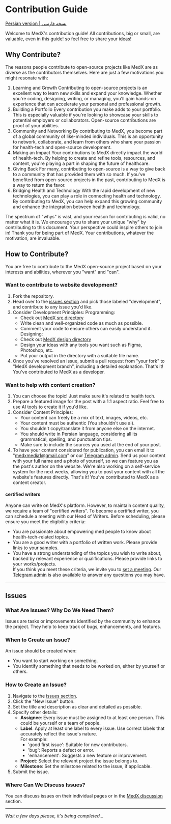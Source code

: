# Contribution Guide
[Persian version | نسخه فارسی](https://docs.google.com/document/d/1MqN3kFYmRMHa3mB40iO6MYB1kc_zbUaMOvsouq6bRU0/edit?usp=sharing)

Welcome to MedX's contribution guide! All contributions, big or small, are valuable, even in this guide! so feel free to share your ideas!

## Why Contribute?
The reasons people contribute to open-source projects like MedX are as diverse as the contributors themselves. Here are just a few motivations you might resonate with:

1. Learning and Growth
Contributing to open-source projects is an excellent way to learn new skills and expand your knowledge. Whether you're coding, designing, writing, or managing, you'll gain hands-on experience that can accelerate your personal and professional growth.
2. Building a Portfolio
Every contribution you make adds to your portfolio. This is especially valuable if you're looking to showcase your skills to potential employers or collaborators. Open-source contributions are proof of your abilities.
3. Community and Networking
By contributing to MedX, you become part of a global community of like-minded individuals. This is an opportunity to network, collaborate, and learn from others who share your passion for health-tech and open-source development.
4. Making an Impact
Your contributions to MedX directly impact the world of health-tech. By helping to create and refine tools, resources, and content, you're playing a part in shaping the future of healthcare.
5. Giving Back
For many, contributing to open-source is a way to give back to a community that has provided them with so much. If you've benefited from open-source projects in the past, contributing to MedX is a way to return the favor.
6. Bridging Health and Technology
With the rapid development of new technologies, you can play a role in connecting health and technology. By contributing to MedX, you can help expand this growing community and enhance the integration between health and technology.

The spectrum of "whys" is vast, and your reason for contributing is valid, no matter what it is. We encourage you to share your unique "why" by contributing to this document. Your perspective could inspire others to join in! Thank you for being part of MedX. Your contributions, whatever the motivation, are invaluable.

## How to Contribute?
You are free to contribute to the MedX open-source project based on your interests and abilities, wherever you "want" and "can".

### Want to contribute to website development?
1. Fork the repository.
2. Head over to the [issues section](https://github.com/MedX-Media/MedX/issues) and pick those labeled "development", and contribute to any issue you'd like.
3. Consider Development Principles:
    Programming:
    - Check out [MedX src directory](https://github.com/MedX-Media/MedX/tree/main/src)
    - Write clean and well-organized code as much as possible.
    - Comment your code to ensure others can easily understand it.
    Designing:
    - Check out [MedX design directory](https://github.com/MedX-Media/MedX/tree/main/design)
    - Design your ideas with any tools you want such as Figma, Photoshop, etc.
    - Put your output in the directory with a suitable file name.
4. Once you've resolved an issue, submit a pull request from "your fork" to "MedX development branch", including a detailed explanation.
That's it! You've contributed to MedX as a developer.

### Want to help with content creation?
1. You can choose the topic! Just make sure it's related to health tech.
2. Prepare a featured image for the post with a 1:1 aspect ratio. Feel free to use AI tools to create it if you'd like.
3. Consider Content Principles:
    - Your content can freely be a mix of text, images, videos, etc.
    - Your content must be authentic (You shouldn't use ai).
    - You shouldn't copy/translate it from anyone else on the internet.
    - You should write in Persian language, considering all its grammatical, spelling, and punctuation tips.
    - Make sure to include the sources you used at the end of your post.
4. To have your content considered for publication, you can email it to "medxmedia1@gmail.com" or our [Telegram admin](t.me/@MedX_admin). Send us your content with your full name and a photo of yourself, so we can feature you as the post's author on the website. We're also working on a self-service system for the next weeks, allowing you to post your content with all the website's features directly.
That's it! You've contributed to MedX as a content creator.

#### certified writers
Anyone can write on MedX's platform. However, to maintain content quality, we require a team of "certified writers". To become a certified writer, you can schedule a meeting with our Head of Writers. Before scheduling, please ensure you meet the eligibility criteria:
- You are passionate about empowering med people to know about health-tech-related topics.
- You are a good writer with a portfolio of written work. Please provide links to your samples.
- You have a strong understanding of the topics you wish to write about, backed by relevant experience or qualifications. Please provide links to your works/projects.  
If you think you meet these criteria, we invite you to [set a meeting](https://calendly.com/medxmedia1/30min). Our [Telegram admin](t.me/@MedX_admin) is also available to answer any questions you may have.

---

## Issues

### What Are Issues? Why Do We Need Them?
Issues are tasks or improvements identified by the community to enhance the project. They help to keep track of bugs, enhancements, and features.

### When to Create an Issue?
An issue should be created when:
- You want to start working on something.
- You identify something that needs to be worked on, either by yourself or others.

### How to Create an Issue?
1. Navigate to the [issues section](https://github.com/MedX-Media/MedX/issues).
2. Click the "New Issue" button.
3. Set the title and description as clear and detailed as possible.
4. Specify other details:
    - **Assignee**: Every issue must be assigned to at least one person. This could be yourself or a team of people.
    - **Label**: Apply at least one label to every issue. Use correct labels that accurately reflect the issue's nature.  
        For example:  
        - 'good first issue': Suitable for new contributors.  
        - 'bug': Reports a defect or error.  
        - 'enhancement': Suggests a new feature or improvement.
    - **Project**: Select the relevant project the issue belongs to.
    - **Milestone**: Set the milestone related to the issue, if applicable.
5. Submit the issue.

### Where Can We Discuss Issues?
You can discuss issues on their individual pages or in the [MedX discussion](https://github.com/MedX-Media/MedX/discussions) section.

---



*Wait a few days please, it's being completed...*
